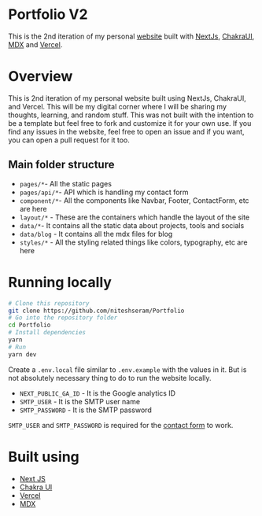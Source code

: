 # Portfolio V2

This is the 2nd iteration of my personal <a href="https://niteshseram.in" target="_blank">website</a> built with <a href="https://nextjs.org/" target="_blank">NextJs</a>, <a href="chakra-ui.com">ChakraUI</a>, <a href="https://mdxjs.com/">MDX</a> and <a href="https://vercel.com" target="_blank">Vercel</a>.

# Overview

This is 2nd iteration of my personal website built using NextJs, ChakraUI, and Vercel. This will be my digital corner where I will be sharing my thoughts, learning, and random stuff. This was not built with the intention to be a template but feel free to fork and customize it for your own use. If you find any issues in the website, feel free to open an issue and if you want, you can open a pull request for it too.

## Main folder structure

- `pages/*`- All the static pages
- `pages/api/*`- API which is handling my contact form
- `component/*`- All the components like Navbar, Footer, ContactForm, etc are here
- `layout/*` - These are the containers which handle the layout of the site
- `data/*`- It contains all the static data about projects, tools and socials
- `data/blog` - It contains all the mdx files for blog
- `styles/*` - All the styling related things like colors, typography, etc are here

# Running locally

```bash
# Clone this repository
git clone https://github.com/niteshseram/Portfolio
# Go into the repository folder
cd Portfolio
# Install dependencies
yarn
# Run
yarn dev
```

Create a `.env.local` file similar to `.env.example` with the values in it. But is not absolutely necessary thing to do to run the website locally.

- `NEXT_PUBLIC_GA_ID` - It is the Google analytics ID
- `SMTP_USER` - It is the SMTP user name
- `SMTP_PASSWORD` - It is the SMTP password

`SMTP_USER` and `SMTP_PASSWORD` is required for the [contact form](https://niteshseram.in/#contact) to work.

# Built using

- [Next JS](https://nextjs.org/)
- [Chakra UI](https://chakra-ui.com)
- [Vercel](https://vercel.com)
- [MDX](https://mdxjs.com/)
